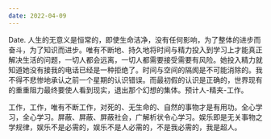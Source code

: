 ```yaml
---
date: 2022-04-09
---
```


Date.
人生的无意义是恒常的，即使生命洁净，没有任何影响，为了整体的进步而奋斗，为了知识而进步。唯有不断地、持久地将时间与精力投入到学习上才能真正解决生活的问题，一切人都会远离，一切人都需要接受需要有风险。她投入精力就知道她没有接我的电话已经是一种拒绝了。时间与空间的隔阂是不可能消除的。我不得不悲惨地承认之前一个星期的认识错误。而最初假的认识是正确的，世界现有的重重阻力最终要使人看到现实，退出那个幻想的集体。预计人-精夹-工作。

工作，工作，唯有不断工作，对死的、无生命的、自然的事物才是有用功。全心学习，全心学习。屏蔽、屏蔽、屏蔽社会，广解析状令心学习。娱乐即是无关事物之学规律，娱乐不是必需的，娱乐不是人必需的，不是我必需的，我是超人。
